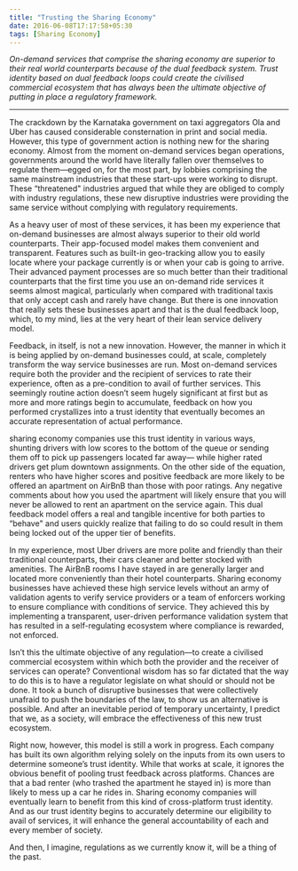 ```yaml
---
title: "Trusting the Sharing Economy"
date: 2016-06-08T17:17:58+05:30
tags: [Sharing Economy]
---
```

*On-demand services that comprise the sharing economy are superior to their real world counterparts because of the dual feedback system. Trust identity based on dual feedback loops could create the civilised commercial ecosystem that has always been the ultimate objective of putting in place a regulatory framework.*

<!--more-->
---

The crackdown by the Karnataka government on taxi aggregators Ola and Uber has caused considerable consternation in print and social media. However, this type of government action is nothing new for the sharing economy. Almost from the moment on-demand services began operations, governments around the world have literally fallen over themselves to regulate them—egged on, for the most part, by lobbies comprising the same mainstream industries that these start-ups were working to disrupt. These “threatened" industries argued that while they are obliged to comply with industry regulations, these new disruptive industries were providing the same service without complying with regulatory requirements.

As a heavy user of most of these services, it has been my experience that on-demand businesses are almost always superior to their old world counterparts. Their app-focused model makes them convenient and transparent. Features such as built-in geo-tracking allow you to easily locate where your package currently is or when your cab is going to arrive. Their advanced payment processes are so much better than their traditional counterparts that the first time you use an on-demand ride services it seems almost magical, particularly when compared with traditional taxis that only accept cash and rarely have change. But there is one innovation that really sets these businesses apart and that is the dual feedback loop, which, to my mind, lies at the very heart of their lean service delivery model.

Feedback, in itself, is not a new innovation. However, the manner in which it is being applied by on-demand businesses could, at scale, completely transform the way service businesses are run. Most on-demand services require both the provider and the recipient of services to rate their experience, often as a pre-condition to avail of further services. This seemingly routine action doesn’t seem hugely significant at first but as more and more ratings begin to accumulate, feedback on how you performed crystallizes into a trust identity that eventually becomes an accurate representation of actual performance.

sharing economy companies use this trust identity in various ways, shunting drivers with low scores to the bottom of the queue or sending them off to pick up passengers located far away— while higher rated drivers get plum downtown assignments. On the other side of the equation, renters who have higher scores and positive feedback are more likely to be offered an apartment on AirBnB than those with poor ratings. Any negative comments about how you used the apartment will likely ensure that you will never be allowed to rent an apartment on the service again. This dual feedback model offers a real and tangible incentive for both parties to “behave" and users quickly realize that failing to do so could result in them being locked out of the upper tier of benefits.

In my experience, most Uber drivers are more polite and friendly than their traditional counterparts, their cars cleaner and better stocked with amenities. The AirBnB rooms I have stayed in are generally larger and located more conveniently than their hotel counterparts. Sharing economy businesses have achieved these high service levels without an army of validation agents to verify service providers or a team of enforcers working to ensure compliance with conditions of service. They achieved this by implementing a transparent, user-driven performance validation system that has resulted in a self-regulating ecosystem where compliance is rewarded, not enforced.

Isn’t this the ultimate objective of any regulation—to create a civilised commercial ecosystem within which both the provider and the receiver of services can operate? Conventional wisdom has so far dictated that the way to do this is to have a regulator legislate on what should or should not be done. It took a bunch of disruptive businesses that were collectively unafraid to push the boundaries of the law, to show us an alternative is possible. And after an inevitable period of temporary uncertainty, I predict that we, as a society, will embrace the effectiveness of this new trust ecosystem.

Right now, however, this model is still a work in progress. Each company has built its own algorithm relying solely on the inputs from its own users to determine someone’s trust identity. While that works at scale, it ignores the obvious benefit of pooling trust feedback across platforms. Chances are that a bad renter (who trashed the apartment he stayed in) is more than likely to mess up a car he rides in. Sharing economy companies will eventually learn to benefit from this kind of cross-platform trust identity. And as our trust identity begins to accurately determine our eligibility to avail of services, it will enhance the general accountability of each and every member of society.

And then, I imagine, regulations as we currently know it, will be a thing of the past.

